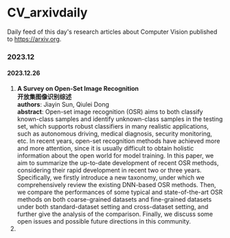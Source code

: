 # CV_arxivdaily
Daily feed of this day's research articles about Computer Vision published to https://arxiv.org.

### 2023.12
#### 2023.12.26
1. **A Survey on Open-Set Image Recognition** <br>
**开放集图像识别综述** <br>
**authors**: Jiayin Sun, Qiulei Dong <br>
**abstract**: Open-set image recognition (OSR) aims to both classify known-class samples and identify unknown-class samples in the testing set, which supports robust classifiers in many realistic applications, such as autonomous driving, medical diagnosis, security monitoring, etc. In recent years, open-set recognition methods have achieved more and more attention, since it is usually difficult to obtain holistic information about the open world for model training. In this paper, we aim to summarize the up-to-date development of recent OSR methods, considering their rapid development in recent two or three years. Specifically, we firstly introduce a new taxonomy, under which we comprehensively review the existing DNN-based OSR methods. Then, we compare the performances of some typical and state-of-the-art OSR methods on both coarse-grained datasets and fine-grained datasets under both standard-dataset setting and cross-dataset setting, and further give the analysis of the comparison. Finally, we discuss some open issues and possible future directions in this community. <br>
2. 